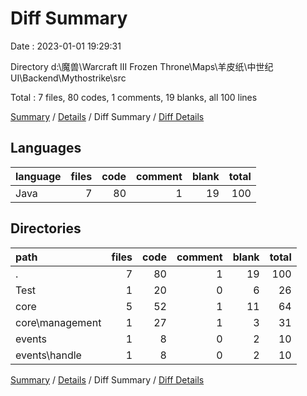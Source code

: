 # Diff Summary

Date : 2023-01-01 19:29:31

Directory d:\\魔兽\\Warcraft III Frozen Throne\\Maps\\羊皮纸\\中世纪UI\\Backend\\Mythostrike\\src

Total : 7 files,  80 codes, 1 comments, 19 blanks, all 100 lines

[Summary](results.md) / [Details](details.md) / Diff Summary / [Diff Details](diff-details.md)

## Languages
| language | files | code | comment | blank | total |
| :--- | ---: | ---: | ---: | ---: | ---: |
| Java | 7 | 80 | 1 | 19 | 100 |

## Directories
| path | files | code | comment | blank | total |
| :--- | ---: | ---: | ---: | ---: | ---: |
| . | 7 | 80 | 1 | 19 | 100 |
| Test | 1 | 20 | 0 | 6 | 26 |
| core | 5 | 52 | 1 | 11 | 64 |
| core\\management | 1 | 27 | 1 | 3 | 31 |
| events | 1 | 8 | 0 | 2 | 10 |
| events\\handle | 1 | 8 | 0 | 2 | 10 |

[Summary](results.md) / [Details](details.md) / Diff Summary / [Diff Details](diff-details.md)